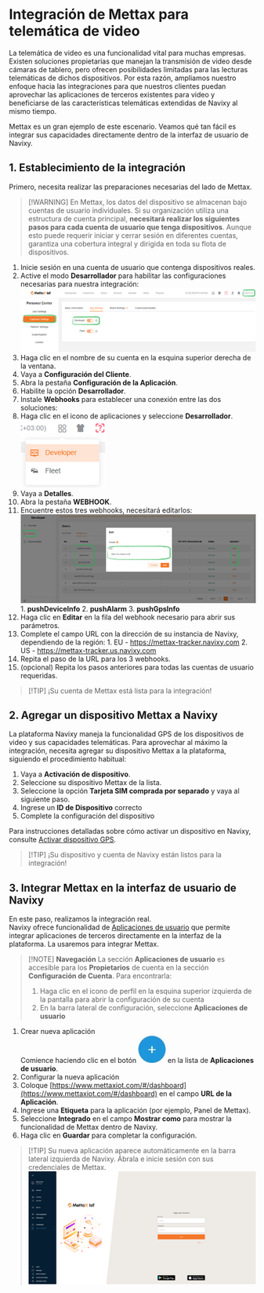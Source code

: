 # Integración de Mettax para telemática de video

La telemática de video es una funcionalidad vital para muchas empresas. Existen soluciones propietarias que manejan la transmisión de video desde cámaras de tablero, pero ofrecen posibilidades limitadas para las lecturas telemáticas de dichos dispositivos. Por esta razón, ampliamos nuestro enfoque hacia las integraciones para que nuestros clientes puedan aprovechar las aplicaciones de terceros existentes para video y beneficiarse de las características telemáticas extendidas de Navixy al mismo tiempo.

Mettax es un gran ejemplo de este escenario. Veamos qué tan fácil es integrar sus capacidades directamente dentro de la interfaz de usuario de Navixy.

## 1. Establecimiento de la integración

Primero, necesita realizar las preparaciones necesarias del lado de Mettax.

> \[!WARNING] En Mettax, los datos del dispositivo se almacenan bajo cuentas de usuario individuales. Si su organización utiliza una estructura de cuenta principal, **necesitará realizar los siguientes pasos para cada cuenta de usuario que tenga dispositivos**. Aunque esto puede requerir iniciar y cerrar sesión en diferentes cuentas, garantiza una cobertura integral y dirigida en toda su flota de dispositivos.

1. Inicie sesión en una cuenta de usuario que contenga dispositivos reales.
2. Active el modo **Desarrollador** para habilitar las configuraciones necesarias para nuestra integración:![f3b775ba99794a95aec4bd87a05930a1.png](attachments/f3b775ba99794a95aec4bd87a05930a1.png)
3. Haga clic en el nombre de su cuenta en la esquina superior derecha de la ventana.
4. Vaya a **Configuración del Cliente**.
5. Abra la pestaña **Configuración de la Aplicación**.
6. Habilite la opción **Desarrollador**.
7. Instale **Webhooks** para establecer una conexión entre las dos soluciones:
8. Haga clic en el icono de aplicaciones y seleccione **Desarrollador**.![07fa7b1a0f6e404a8e7abb4f147bd267.png](attachments/07fa7b1a0f6e404a8e7abb4f147bd267.png)
9. Vaya a **Detalles**.
10. Abra la pestaña **WEBHOOK**.
11. Encuentre estos tres webhooks, necesitará editarlos:![9466c0c3da4c470599dacbdff68b44a8.png](attachments/9466c0c3da4c470599dacbdff68b44a8.png) 1. **pushDeviceInfo** 2. **pushAlarm** 3. **pushGpsInfo**
12. Haga clic en **Editar** en la fila del webhook necesario para abrir sus parámetros.
13. Complete el campo URL con la dirección de su instancia de Navixy, dependiendo de la región: 1. EU - https://mettax-tracker.navixy.com 2. US - https://mettax-tracker.us.navixy.com
14. Repita el paso de la URL para los 3 webhooks.
15. (opcional) Repita los pasos anteriores para todas las cuentas de usuario requeridas.

> \[!TIP] ¡Su cuenta de Mettax está lista para la integración!

## 2. Agregar un dispositivo Mettax a Navixy

La plataforma Navixy maneja la funcionalidad GPS de los dispositivos de video y sus capacidades telemáticas. Para aprovechar al máximo la integración, necesita agregar su dispositivo Mettax a la plataforma, siguiendo el procedimiento habitual:

1. Vaya a **Activación de dispositivo**.
2. Seleccione su dispositivo Mettax de la lista.
3. Seleccione la opción **Tarjeta SIM comprada por separado** y vaya al siguiente paso.
4. Ingrese un **ID de Dispositivo** correcto
5. Complete la configuración del dispositivo

Para instrucciones detalladas sobre cómo activar un dispositivo en Navixy, consulte [Activar dispositivo GPS](https://squaregps.atlassian.net/wiki/spaces/UDOCES/pages/2922547365/Activar+el+dispositivo+GPS?atlOrigin=eyJpIjoiYzFkZmNlYjBjMjI3NDdmZDhhY2MzNTE1YjA2OGVlMGQiLCJwIjoiYyJ9).

> \[!TIP] ¡Su dispositivo y cuenta de Navixy están listos para la integración!

## 3. Integrar Mettax en la interfaz de usuario de Navixy

En este paso, realizamos la integración real.\
Navixy ofrece funcionalidad de [Aplicaciones de usuario](https://squaregps.atlassian.net/wiki/spaces/UDOCES/pages/3020292107/Aplicaciones?atlOrigin=eyJpIjoiOWZlZDBlMmZlYzcwNDE2MWE5MDRkYjZlMDQ4NTFkZTEiLCJwIjoiYyJ9) que permite integrar aplicaciones de terceros directamente en la interfaz de la plataforma. La usaremos para integrar Mettax.

> \[!NOTE] **Navegación** La sección **Aplicaciones de usuario** es accesible para los **Propietarios** de cuenta en la sección **Configuración de Cuenta**. Para encontrarla:
>
> 1. Haga clic en el icono de perfil en la esquina superior izquierda de la pantalla para abrir la configuración de su cuenta
> 2. En la barra lateral de configuración, seleccione **Aplicaciones de usuario**

1. Crear nueva aplicación\
   Comience haciendo clic en el botón ![image-20250724-151119.png](attachments/image-20250724-151119.png) en la lista de **Aplicaciones de usuario**.
2. Configurar la nueva aplicación
3. Coloque [https://www.mettaxiot.com/#/dashboard](https://www.mettaxiot.com/#/dashboard) en el campo **URL de la Aplicación**.
4. Ingrese una **Etiqueta** para la aplicación (por ejemplo, Panel de Mettax).
5. Seleccione **Integrado** en el campo **Mostrar como** para mostrar la funcionalidad de Mettax dentro de Navixy.
6. Haga clic en **Guardar** para completar la configuración.

> \[!TIP] Su nueva aplicación aparece automáticamente en la barra lateral izquierda de Navixy. Ábrala e inicie sesión con sus credenciales de Mettax. ![0413c419716f464f90a16f9db5ed0d34.png](attachments/0413c419716f464f90a16f9db5ed0d34.png)
